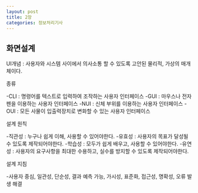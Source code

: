 ```yaml
---
layout: post
title: 2장
categories: 정보처리기사 
---
```


## 화면설계 

UI개념 : 사용자와 시스템 사이에서 의사소통 할 수 있도록 고안된 물리적, 가상의 매개체이다.

종류

-CLI : 명령어를 텍스트로 입력하여 조작하는 사용자 인터페이스 
-GUI : 마우스나 전자펜을 이용하는 사용자 인터페이스
-NUI : 신체 부위를 이용하는 사용자 인터페이스 
-OUI : 모든 사물이 입출력장치로 변화할 수 있는 사용자 인터페이스 

설계 원칙

-직관성 : 누구나 쉽게 이해, 사용할 수 있어야한다.
-유효성 : 사용자의 목표가 달성될 수 있도록 제작되어야한다.
-학습성 : 모두가 쉽게 배우고, 사용할 수 있어야한다.
-유연성 : 사용자의 요구사항을 최대한 수용하고, 실수를 방지할 수 있도록 제작되어야한다.

설계 지침

-사용자 중심, 일관성, 단순성, 결과 예측 가능, 가시성, 표준화, 접근성, 명확성, 오류 발생 해결


